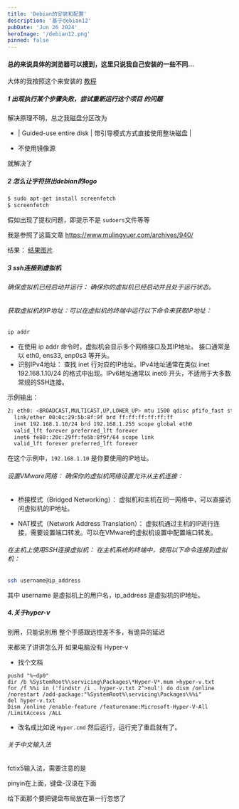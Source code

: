 ```yaml
---
title: 'Debian的安装和配置'
description: '基于debian12'
pubDate: 'Jun 26 2024'
heroImage: '/debian12.png'
pinned: false
---
```

#### 总的来说具体的浏览器可以搜到，这里只说我自己安装的一些不同...
大体的我按照这个来安装的
[教程](https://blog.csdn.net/weixin_44200186/article/details/131970040)

##### 1 出现执行某个步骤失败，尝试重新运行这个项目 的问题
解决原理不明，总之我磁盘分区改为

- | Guided-use entire disk | 带引导模式方式直接使用整块磁盘 |

- 不使用镜像源

就解决了

##### 2 怎么让字符拼出debian的logo
```bash
$ sudo apt-get install screenfetch
$ screenfetch
```
假如出现了提权问题，即提示不是 `sudoers`文件等等

我是参照了这篇文章
https://www.mulingyuer.com/archives/940/

结果：
[结果图片](https://live.staticflickr.com/65535/53814829922_251592d412_b.jpg)

##### 3 ssh连接到虚拟机
###### 确保虚拟机已经启动并运行： 确保你的虚拟机已经启动并且处于运行状态。

###### 获取虚拟机的IP地址：可以在虚拟机的终端中运行以下命令来获取IP地址：

```bash
ip addr
```
- 在使用 ip addr 命令时，虚拟机会显示多个网络接口及其IP地址。 接口通常是以 eth0, ens33, enp0s3 等开头。
- 识别IPv4地址： 查找 inet 行对应的IP地址。IPv4地址通常在类似 inet 192.168.1.10/24 的格式中出现。IPv6地址通常以 inet6 开头，不适用于大多数常规的SSH连接。

示例输出：

```bash
2: eth0: <BROADCAST,MULTICAST,UP,LOWER_UP> mtu 1500 qdisc pfifo_fast state UP qlen 1000
  link/ether 00:0c:29:5b:8f:9f brd ff:ff:ff:ff:ff:ff
  inet 192.168.1.10/24 brd 192.168.1.255 scope global eth0
  valid_lft forever preferred_lft forever
  inet6 fe80::20c:29ff:fe5b:8f9f/64 scope link
  valid_lft forever preferred_lft forever
```
在这个示例中，`192.168.1.10` 是你要使用的IP地址。

###### 设置VMware网络： 确保你的虚拟机网络设置允许从主机连接：

- 桥接模式（Bridged Networking）： 虚拟机和主机在同一网络中，可以直接访问虚拟机的IP地址。

- NAT模式（Network Address Translation）： 虚拟机通过主机的IP进行连接，需要设置端口转发。可以在VMware的虚拟机设置中配置端口转发。

###### 在主机上使用SSH连接虚拟机： 在主机系统的终端中，使用以下命令连接到虚拟机：

```bash
ssh username@ip_address
```
其中 username 是虚拟机上的用户名，ip_address 是虚拟机的IP地址。

##### 4.关于hyper-v
别用，只能说别用
整个手感跟远控差不多，有诡异的延迟

来都来了讲讲怎么开
如果电脑没有 Hyper-v
- 找个文档
```shell
pushd "%~dp0"
dir /b %SystemRoot%\servicing\Packages\*Hyper-V*.mum >hyper-v.txt
for /f %%i in ('findstr /i . hyper-v.txt 2^>nul') do dism /online /norestart /add-package:"%SystemRoot%\servicing\Packages\%%i"
del hyper-v.txt
Dism /online /enable-feature /featurename:Microsoft-Hyper-V-All /LimitAccess /ALL
```
- 改名成比如说 `Hyper.cmd` 然后运行，运行完了重启就有了。

###### 关于中文输入法
fctix5输入法，需要注意的是

pinyin在上面，键盘-汉语在下面

给下面那个要把键盘布局放在第一行忽悠了
